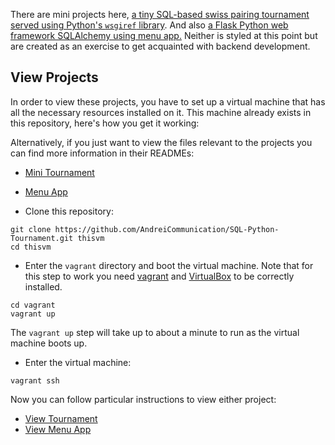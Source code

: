 There are mini projects here,
[a tiny SQL-based swiss pairing tournament served using Python's `wsgiref` library](#).
And also [a Flask Python web framework SQLAlchemy using menu app.](#)
Neither is styled at this point but are created as an exercise to get acquainted
with backend development.

## View Projects

In order to view these projects, you have to set up a virtual machine that has
all the necessary resources installed on it. This machine already exists in this
repository, here's how you get it working:

Alternatively, if you just want to view the files relevant to the projects you
can find more information in their READMEs:

* [Mini Tournament](https://github.com/AndreiCommunication/Backend-Mini-Projects/tree/master/vagrant/tournament)
* [Menu App](https://github.com/AndreiCommunication/Backend-Mini-Projects/tree/master/vagrant/catalog)

* Clone this repository:

```
git clone https://github.com/AndreiCommunication/SQL-Python-Tournament.git thisvm
cd thisvm
```

* Enter the `vagrant` directory and boot the virtual machine. Note that for this
step to work you need
[vagrant](https://www.vagrantup.com/) and
[VirtualBox](https://www.virtualbox.org/)
to be correctly installed.

```
cd vagrant
vagrant up
```

The `vagrant up` step will take up to about a minute to run as the virtual
machine boots up.

* Enter the virtual machine:

```
vagrant ssh
```

Now you can follow particular instructions to view either project:

* [View Tournament](https://github.com/AndreiCommunication/Backend-Mini-Projects/tree/master/vagrant/tournament#view)
* [View Menu App](https://github.com/AndreiCommunication/Backend-Mini-Projects/tree/master/vagrant/catalog#view)
